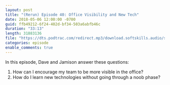 ```yaml
---
layout: post
title: "(Rerun) Episode 40: Office Visibility and New Tech"
date: 2018-05-06 12:00:00 -0700
guid: ffb49212-6f24-402d-bf34-503a6abfb46c
duration: "33:13"
length: 31883136
file: "https://dts.podtrac.com/redirect.mp3/download.softskills.audio/sse-040.mp3"
categories: episode
enable_comments: true
---
```


In this episode, Dave and Jamison answer these questions:

1. How can I encourage my team to be more visible in the office?
2. How do I learn new technologies without going through a noob phase?

